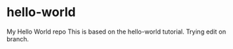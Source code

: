 hello-world
===========

My Hello World repo
This is based on the hello-world tutorial.
Trying edit on branch.
